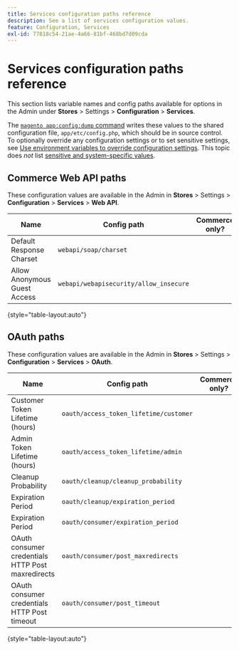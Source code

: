 ```yaml
---
title: Services configuration paths reference
description: See a list of services configuration values.
feature: Configuration, Services
exl-id: 77818c54-21ae-4a66-81bf-468bd7d09cda
---
```

# Services configuration paths reference

This section lists variable names and config paths available for options in the Admin under **Stores** > Settings > **Configuration** > **Services**.

The [`magento app:config:dump` command](../cli/export-configuration.md) writes these values to the shared configuration file, `app/etc/config.php`, which should be in source control. To optionally override any configuration settings or to set sensitive settings, see [Use environment variables to override configuration settings](override-config-settings.md#environment-variables). This topic does _not_ list [sensitive and system-specific values](config-reference-sens.md).

## Commerce Web API paths

These configuration values are available in the Admin in **Stores** > Settings > **Configuration** > **Services** > **Web API**.

| Name  | Config path | Commerce only? |
|--------------|--------------|--------------|
| Default Response Charset | `webapi/soap/charset` | <!-- ![Not Commerce-only](/help/assets/configuration/red-x.png) --> |
| Allow Anonymous Guest Access | `webapi/webapisecurity/allow_insecure` | <!-- ![Not Commerce-only](/help/assets/configuration/red-x.png) --> |

{style="table-layout:auto"}

## OAuth paths

These configuration values are available in the Admin in **Stores** > Settings > **Configuration** > **Services** > **OAuth**.

| Name  | Config path | Commerce only? |
|--------------|--------------|--------------|
| Customer Token Lifetime (hours) | `oauth/access_token_lifetime/customer` | <!-- ![Not Commerce-only](/help/assets/configuration/red-x.png) --> |
| Admin Token Lifetime (hours) | `oauth/access_token_lifetime/admin` | <!-- ![Not Commerce-only](/help/assets/configuration/red-x.png) --> |
| Cleanup Probability | `oauth/cleanup/cleanup_probability` | <!-- ![Not Commerce-only](/help/assets/configuration/red-x.png) --> |
| Expiration Period | `oauth/cleanup/expiration_period` | <!-- ![Not Commerce-only](/help/assets/configuration/red-x.png) --> |
| Expiration Period | `oauth/consumer/expiration_period` | <!-- ![Not Commerce-only](/help/assets/configuration/red-x.png) --> |
| OAuth consumer credentials HTTP Post maxredirects | `oauth/consumer/post_maxredirects` | <!-- ![Not Commerce-only](/help/assets/configuration/red-x.png) --> |
| OAuth consumer credentials HTTP Post timeout | `oauth/consumer/post_timeout` | <!-- ![Not Commerce-only](/help/assets/configuration/red-x.png) --> |

{style="table-layout:auto"}

